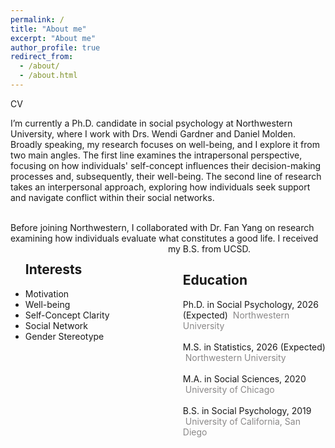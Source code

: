 ```yaml
---
permalink: /
title: "About me"
excerpt: "About me"
author_profile: true
redirect_from: 
  - /about/
  - /about.html
---
```

<a style = "text-decoration:none" href="https://mengdihuang.github.io/files/Mengdi Huang-cv-2021.pdf">CV</a>

I’m currently a Ph.D. candidate in social psychology at Northwestern University, where I work with Drs. Wendi Gardner and Daniel Molden. 
<br>
Broadly speaking, my research focuses on well-being, and I explore it from two main angles. The first line examines the intrapersonal perspective, focusing on how individuals' self-concept influences their decision-making processes and, subsequently, their well-being. The second line of research takes an interpersonal approach, exploring how individuals seek support and navigate conflict within their social networks.

<br>
Before joining Northwestern, I collaborated with <a style = "text-decoration:none" href="https://voices.uchicago.edu/potentialslab/">Dr. Fan Yang</a> on research examining how individuals evaluate what constitutes a good life. I received my B.S. from UCSD.
<div style="float: left; width: 50%;">
<ul>
<h2>Interests</h2>
<li>Motivation</li>
<li>Well-being</li>
<li>Self-Concept Clarity</li>
<li>Social Network</li>
<li>Gender Stereotype</li>

</ul>
</div>
<div style="float: right; width: 50%;">
<ul>
<h2>Education</h2>
<i class="fa fa-graduation-cap" aria-hidden="true"></i> Ph.D. in Social Psychology, 2026 (Expected) &nbsp;<span style="color:#8A8888">Northwestern University</span><br>
<br>
<i class="fa fa-graduation-cap" aria-hidden="true"></i> M.S. in Statistics, 2026 (Expected) &nbsp;<span style="color:#8A8888">Northwestern University</span><br>
<br>
<i class="fa fa-graduation-cap" aria-hidden="true"></i> M.A. in Social Sciences, 2020 &nbsp;<span style="color:#8A8888">University of Chicago</span><br>
<br>
<i class="fa fa-graduation-cap" aria-hidden="true"></i> B.S. in Social Psychology, 2019 &nbsp;<span style="color:#8A8888">University of California, San Diego</span><br>
</ul>
</div>
